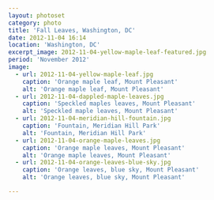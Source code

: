 ```yaml
---
layout: photoset
category: photo
title: 'Fall Leaves, Washington, DC'
date: 2012-11-04 16:14
location: 'Washington, DC'
excerpt_image: 2012-11-04-yellow-maple-leaf-featured.jpg
period: 'November 2012'
image:
  - url: 2012-11-04-yellow-maple-leaf.jpg
    caption: 'Orange maple leaf, Mount Pleasant'
    alt: 'Orange maple leaf, Mount Pleasant'
  - url: 2012-11-04-dappled-maple-leaves.jpg
    caption: 'Speckled maples leaves, Mount Pleasant'
    alt: 'Speckled maple leaves, Mount Pleasant'
  - url: 2012-11-04-meridian-hill-fountain.jpg
    caption: 'Fountain, Meridian Hill Park'
    alt: 'Fountain, Meridian Hill Park'
  - url: 2012-11-04-orange-maple-leaves.jpg
    caption: 'Orange maple leaves, Mount Pleasant'
    alt: 'Orange maple leaves, Mount Pleasant'
  - url: 2012-11-04-orange-leaves-blue-sky.jpg
    caption: 'Orange leaves, blue sky, Mount Pleasant'
    alt: 'Orange leaves, blue sky, Mount Pleasant'

---
```


